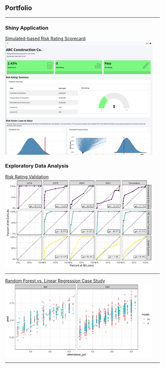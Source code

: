 ## Portfolio

---
### Shiny Application


[Simulated-based Risk Rating Scorecard](https://hoff9811.shinyapps.io/CST_Scorecard/)
<img src="images/CST_scorecard.png?raw=true" width="480">


### Exploratory Data Analysis


[Risk Rating Validation](/github_project.md)
<img src="images/Gini_matrix.png?raw=true" width="480">

---


[Random Forest vs. Linear Regression Case Study](/notebook.md)
<img src="images/case_study.png?raw=true" width="480">

---

